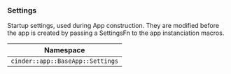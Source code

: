 ### Settings

Startup settings, used during App construction. They are modified before the app is created by passing a SettingsFn to the app instanciation macros.

| Namespace |
|------------
| `cinder::app::BaseApp::Settings`